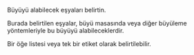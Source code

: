 Büyüyü alabilecek eşyaları belirtin.

Burada belirtilen eşyalar, büyü masasında veya diğer büyüleme yöntemleriyle bu büyüyü alabileceklerdir.

Bir öğe listesi veya tek bir etiket olarak belirtilebilir.
